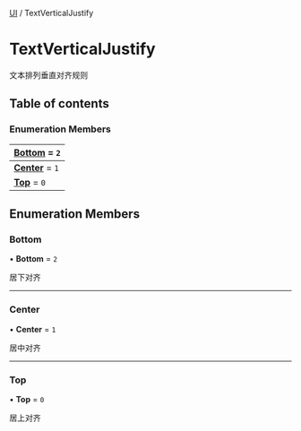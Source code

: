 [UI](../groups/Core.UI.md) / TextVerticalJustify

# TextVerticalJustify <Badge type="tip" text="Enumeration" /> <Score text="TextVerticalJustify" />

<p class="content-big">

文本排列垂直对齐规则

</p>

## Table of contents

### Enumeration Members <Score text="Enumeration" /> 
| **[Bottom](mw.TextVerticalJustify.md#bottom)** = ``2``  |
| :----- |
| **[Center](mw.TextVerticalJustify.md#center)** = ``1`` |
| **[Top](mw.TextVerticalJustify.md#top)** = ``0`` |

## Enumeration Members

### Bottom <Score text="Bottom" /> 

• **Bottom** = ``2``

居下对齐

___

### Center <Score text="Center" /> 

• **Center** = ``1``

居中对齐

___

### Top <Score text="Top" /> 

• **Top** = ``0``

居上对齐
